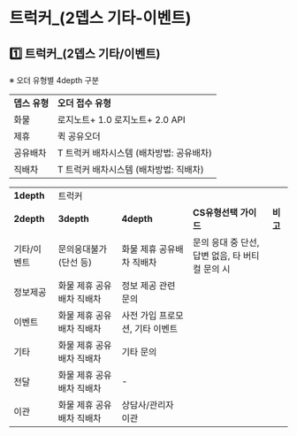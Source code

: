 # 트럭커_(2뎁스 기타-이벤트)

**1️⃣ 트럭커\_(2뎁스 기타/이벤트)**
-------------------------

※ 오더 유형별 4depth 구분

|  |  |
| --- | --- |
| **뎁스 유형** | **오더 접수 유형** |
| 화물 | 로지노트+ 1.0 로지노트+ 2.0 API |
| 제휴 | 퀵 공유오더 |
| 공유배차 | T 트럭커 배차시스템 (배차방법: 공유배차) |
| 직배차 | T 트럭커 배차시스템 (배차방법: 직배차) |

|  |  |  |  |  |
| --- | --- | --- | --- | --- |
| **1depth** | 트럭커 | | | |
| **2depth** | **3depth** | **4depth** | **CS유형선택 가이드** | **비고** |
| 기타/이벤트 | 문의응대불가(단선 등) | 화물 제휴 공유배차 직배차 | 문의 응대 중 단선, 답변 없음, 타 버티컬 문의 시 |  |
| 정보제공 | 화물 제휴 공유배차 직배차 | 정보 제공 관련 문의 |  |
| 이벤트 | 화물 제휴 공유배차 직배차 | 사전 가입 프로모션, 기타 이벤트 |  |
| 기타 | 화물 제휴 공유배차 직배차 | 기타 문의 |  |
| 전달 | 화물 제휴 공유배차 직배차 | - |  |
| 이관 | 화물 제휴 공유배차 직배차 | 상담사/관리자 이관 |  |
